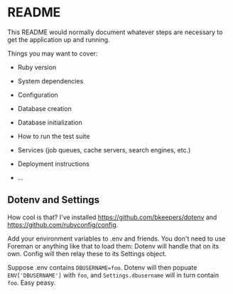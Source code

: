 # README

This README would normally document whatever steps are necessary to get the
application up and running.

Things you may want to cover:

* Ruby version

* System dependencies

* Configuration

* Database creation

* Database initialization

* How to run the test suite

* Services (job queues, cache servers, search engines, etc.)

* Deployment instructions

* ...

## Dotenv and Settings

How cool is that? I've installed https://github.com/bkeepers/dotenv and https://github.com/rubyconfig/config. 

Add your environment variables to .env and friends. You don't need to use Foreman or anything like that to load them: Dotenv will handle that on its own. Config will then relay these to its Settings object.

Suppose .env contains `DBUSERNAME=foo`. Dotenv will then popuate `ENV['DBUSERNAME']` with `foo`, and `Settings.dbusername` will in turn contain `foo`. Easy peasy.
